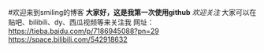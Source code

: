#欢迎来到smiling的博客
__大家好，这是我第一次使用github__
_欢迎关注_
大家可以在贴吧、bilibili、dy、西瓜视频等来关注我
网址：https://tieba.baidu.com/p/7186945088?pn=29
     https://space.bilibili.com/542918632
